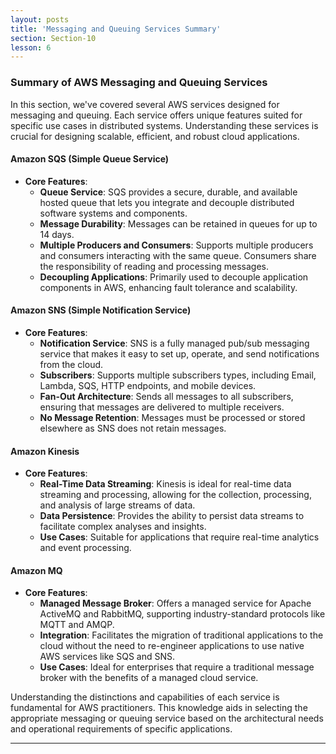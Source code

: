 ```yaml
---
layout: posts
title: 'Messaging and Queuing Services Summary'
section: Section-10
lesson: 6
---
```


### Summary of AWS Messaging and Queuing Services

In this section, we've covered several AWS services designed for messaging and queuing. Each service offers unique features suited for specific use cases in distributed systems. Understanding these services is crucial for designing scalable, efficient, and robust cloud applications.

<!-- pagebreak -->

#### Amazon SQS (Simple Queue Service)

- **Core Features**:
  - **Queue Service**: SQS provides a secure, durable, and available hosted queue that lets you integrate and decouple distributed software systems and components.
  - **Message Durability**: Messages can be retained in queues for up to 14 days.
  - **Multiple Producers and Consumers**: Supports multiple producers and consumers interacting with the same queue. Consumers share the responsibility of reading and processing messages.
  - **Decoupling Applications**: Primarily used to decouple application components in AWS, enhancing fault tolerance and scalability.

<!-- pagebreak -->

#### Amazon SNS (Simple Notification Service)

- **Core Features**:
  - **Notification Service**: SNS is a fully managed pub/sub messaging service that makes it easy to set up, operate, and send notifications from the cloud.
  - **Subscribers**: Supports multiple subscribers types, including Email, Lambda, SQS, HTTP endpoints, and mobile devices.
  - **Fan-Out Architecture**: Sends all messages to all subscribers, ensuring that messages are delivered to multiple receivers.
  - **No Message Retention**: Messages must be processed or stored elsewhere as SNS does not retain messages.

<!-- pagebreak -->

#### Amazon Kinesis

- **Core Features**:
  - **Real-Time Data Streaming**: Kinesis is ideal for real-time data streaming and processing, allowing for the collection, processing, and analysis of large streams of data.
  - **Data Persistence**: Provides the ability to persist data streams to facilitate complex analyses and insights.
  - **Use Cases**: Suitable for applications that require real-time analytics and event processing.

<!-- pagebreak -->

#### Amazon MQ

- **Core Features**:
  - **Managed Message Broker**: Offers a managed service for Apache ActiveMQ and RabbitMQ, supporting industry-standard protocols like MQTT and AMQP.
  - **Integration**: Facilitates the migration of traditional applications to the cloud without the need to re-engineer applications to use native AWS services like SQS and SNS.
  - **Use Cases**: Ideal for enterprises that require a traditional message broker with the benefits of a managed cloud service.

Understanding the distinctions and capabilities of each service is fundamental for AWS practitioners. This knowledge aids in selecting the appropriate messaging or queuing service based on the architectural needs and operational requirements of specific applications.

---
